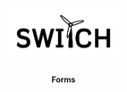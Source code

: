 <div align="center">

<h1>
  <img src="./src/public/assets/img/logo-b.png" alt="SWITCH" width="200">
  <h4>Forms</h4>
  <br>
</h1>

</div>
